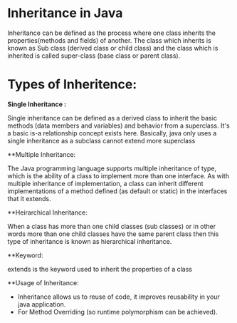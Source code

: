 # Inheritance in Java

Inheritance can be defined as the process where one class inherits the properties(methods and fields) of another.
The class which inherits is known as Sub class (derived class or child class) and the class which is inherited is called super-class (base class or parent class).

# Types of Inheritence:

**Single Inheritance :**

Single inheritance can be defined as a derived class to inherit the basic methods (data members and variables) and behavior from a superclass. It's a basic is-a relationship concept exists here. Basically, java only uses a single inheritance as a subclass cannot extend more superclass

**Multiple Inheritance:

The Java programming language supports multiple inheritance of type, which is the ability of a class to implement more than one interface. As with multiple inheritance of implementation, a class can inherit different implementations of a method defined (as default or static) in the interfaces that it extends.

**Heirarchical Inheritance:

When a class has more than one child classes (sub classes) or in other words more than one child classes have the same parent class then this type of inheritance is known as hierarchical inheritance.

**Keyword:

extends is the keyword used to inherit the properties of a class

**Usage of Inheritance:

- Inheritance allows us to reuse of code, it improves reusability in your java application.
- For Method Overriding (so runtime polymorphism can be achieved).
